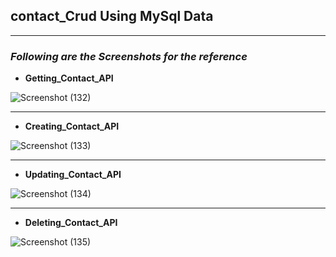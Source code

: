 ## contact_Crud Using MySql Data
---

### _Following are the Screenshots for the reference_



- **Getting_Contact_API**



![Screenshot (132)](https://user-images.githubusercontent.com/103938210/227921592-16e92fed-d13d-4a93-92f8-947b2bbc2207.png)


---

- **Creating_Contact_API**


![Screenshot (133)](https://user-images.githubusercontent.com/103938210/227922144-95ac8a22-8499-4af5-9c4f-8d4b2144acdc.png)




---


- **Updating_Contact_API**


![Screenshot (134)](https://user-images.githubusercontent.com/103938210/227922264-583d5b83-3c4b-4872-a2a6-39465fee9875.png)



---


- **Deleting_Contact_API**


![Screenshot (135)](https://user-images.githubusercontent.com/103938210/227922347-d40b0066-376c-4ba1-abce-1c37dcc8e214.png)








